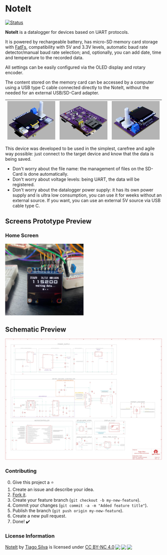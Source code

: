 # NoteIt

[![Status](https://img.shields.io/badge/status-WIP-red)](https://github.com/TiagoPaulaSilva/NoteIt)

**NoteIt** is a datalogger for devices based on UART protocols.

It is powered by rechargeable battery, has micro-SD memory card storage with [FatFs](http://elm-chan.org/fsw/ff/00index_e.html), compatibility with 5V and 3.3V levels, automatic baud rate detector/manual baud rate selection; and, optionally, you can add date, time and temperature to the recorded data.

All settings can be easily configured via the OLED display and rotary encoder.

The content stored on the memory card can be accessed by a computer using a USB type C cable connected directly to the NoteIt, without the needed for an external USB/SD-Card adapter.

| ![](https://github.com/TiagoPaulaSilva/NoteIt/blob/main/Assets/PCB%20Preview%2001.jpg) | ![](https://github.com/TiagoPaulaSilva/NoteIt/blob/main/Assets/PCB%20Preview%2003.jpg) | ![](https://github.com/TiagoPaulaSilva/NoteIt/blob/main/Assets/PCB%20Preview%2002.jpg) |
|--|--|--|

This device was developed to be used in the simplest, carefree and agile way possible: just connect to the target device and know that the data is being saved.

- Don't worry about the file name: the management of files on the SD-Card is done automatically.
- Don't worry about voltage levels: being UART, the data will be registered.
- Don't worry about the datalogger power supply: it has its own power supply and is ultra low consumption, you can use it for weeks without an external source. If you want, you can use an external 5V source via USB cable type C.

## Screens Prototype Preview
### Home Screen
<p align="left"><img src="https://github.com/TiagoPaulaSilva/NoteIt/blob/main/Assets/Home%20Screen%20Prototype.png" width="50%" height="50%"></p>


## Schematic Preview
![image](https://github.com/TiagoPaulaSilva/NoteIt/blob/main/Assets/Schematic%20Preview.jpg)

### Contributing
0. Give this project a :star:
1. Create an issue and describe your idea.
2. [Fork it](https://github.com/TiagoPaulaSilva/NoteIt/fork).
3. Create your feature branch (`git checkout -b my-new-feature`).
4. Commit your changes (`git commit -a -m "Added feature title"`).
5. Publish the branch (`git push origin my-new-feature`).
6. Create a new pull request.
7. Done! :heavy_check_mark:

### License Information
<p xmlns:cc="http://creativecommons.org/ns#" xmlns:dct="http://purl.org/dc/terms/"><a property="dct:title" rel="cc:attributionURL" href="https://github.com/TiagoPaulaSilva/NoteIt">NoteIt</a> by <a rel="cc:attributionURL dct:creator" property="cc:attributionName" href="https://twitter.com/tiagopsilvaa">Tiago Silva</a> is licensed under <a href="http://creativecommons.org/licenses/by-nc/4.0/?ref=chooser-v1" target="_blank" rel="license noopener noreferrer" style="display:inline-block;">CC BY-NC 4.0<img style="height:22px!important;margin-left:3px;vertical-align:text-bottom;" src="https://mirrors.creativecommons.org/presskit/icons/cc.svg?ref=chooser-v1"><img style="height:22px!important;margin-left:3px;vertical-align:text-bottom;" src="https://mirrors.creativecommons.org/presskit/icons/by.svg?ref=chooser-v1"><img style="height:22px!important;margin-left:3px;vertical-align:text-bottom;" src="https://mirrors.creativecommons.org/presskit/icons/nc.svg?ref=chooser-v1"></a></p>
